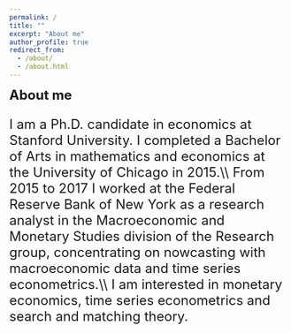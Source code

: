 ```yaml
---
permalink: /
title: ""
excerpt: "About me"
author_profile: true
redirect_from: 
  - /about/
  - /about.html
---
```



<font size="+2"><p style = "font-family:font-size:20px;font-weight: bold;">
About me
</p><font>
I am a Ph.D. candidate in economics at Stanford University. I completed a Bachelor of Arts in mathematics and economics at the University of Chicago in 2015.\\
From 2015 to 2017 I worked at the Federal Reserve Bank of New York as a research analyst in the Macroeconomic and Monetary Studies division of the Research group, concentrating on nowcasting with macroeconomic data and time series econometrics.\\
I am interested in monetary economics, time series econometrics and search and matching theory.


<!--Example: editing a markdown file for a talk
![Editing a markdown file for a talk](/images/editing-talk.png)

For more info
------
More info about configuring academicpages can be found in [the guide](https://academicpages.github.io/markdown/). The [guides for the Minimal Mistakes theme](https://mmistakes.github.io/minimal-mistakes/docs/configuration/) (which this theme was forked from) might also be helpful. -->
